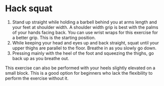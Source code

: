 # Hack squat

1. Stand up straight while holding a barbell behind you at arms length and your feet at shoulder width. A shoulder width grip is best with the palms of your hands facing back. You can use wrist wraps for this exercise for a better grip. This is the starting position.
2. While keeping your head and eyes up and back straight, squat until your upper thighs are parallel to the floor. Breathe in as you slowly go down.
3. Pressing mainly with the heel of the foot and squeezing the thighs, go back up as you breathe out.

This exercise can also be performed with your heels slightly elevated on a small block. This is a good option for beginners who lack the flexibility to perform the exercise without it.
